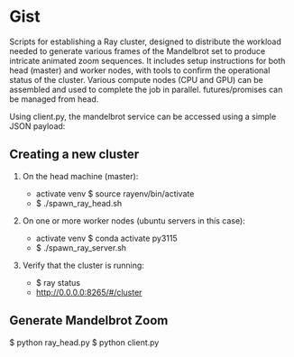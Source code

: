 # Gist
Scripts for establishing a Ray cluster, designed to distribute the workload needed to generate various frames of the Mandelbrot set to produce intricate animated zoom sequences. It includes setup instructions for both head (master) and worker nodes, with tools to confirm the operational status of the cluster. Various compute nodes (CPU and GPU) can be assembled and used to complete the job in parallel. futures/promises can be managed from head. 

Using client.py, the mandelbrot service can be accessed using a simple JSON payload:



## Creating a new cluster

1. On the head machine (master):
    - activate venv $ source rayenv/bin/activate
    - $ ./spawn_ray_head.sh

2. On one or more worker nodes (ubuntu servers in this case):
    - activate venv $ conda activate py3115 
    - $ ./spawn_ray_server.sh

3. Verify that the cluster is running:
    - $ ray status
    - http://0.0.0.0:8265/#/cluster

## Generate Mandelbrot Zoom
$ python ray_head.py
$ python client.py
